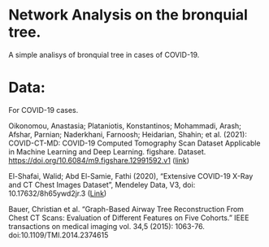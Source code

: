 # Network Analysis on the bronquial tree. 

A simple analisys of bronquial tree in cases of COVID-19.

# Data: 
For COVID-19 cases. 

Oikonomou, Anastasia; Plataniotis, Konstantinos; Mohammadi, Arash; Afshar, Parnian; Naderkhani, Farnoosh; Heidarian, Shahin; et al. (2021): COVID-CT-MD: COVID-19 Computed Tomography Scan Dataset Applicable in Machine Learning and Deep Learning. figshare. Dataset. https://doi.org/10.6084/m9.figshare.12991592.v1  ([link](https://doi.org/10.6084/m9.figshare.12991592.v1))

El-Shafai, Walid; Abd El-Samie, Fathi (2020), “Extensive COVID-19 X-Ray and CT Chest Images Dataset”, Mendeley Data, V3, doi: 10.17632/8h65ywd2jr.3 ([Link](https://data.mendeley.com/datasets/8h65ywd2jr/2))

Bauer, Christian et al. “Graph-Based Airway Tree Reconstruction From Chest CT Scans: Evaluation of Different Features on Five Cohorts.” IEEE transactions on medical imaging vol. 34,5 (2015): 1063-76. doi:10.1109/TMI.2014.2374615
